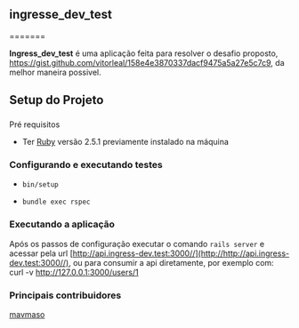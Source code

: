 ## ingresse_dev_test

=======

**Ingress_dev_test** é uma aplicação feita para resolver o desafio 
proposto, https://gist.github.com/vitorleal/158e4e3870337dacf9475a5a27e5c7c9, da melhor 
maneira possivel.


## Setup do Projeto

### 
Pré requisitos

 - Ter [Ruby](https://www.ruby-lang.org) versão 2.5.1 previamente instalado na máquina


### Configurando e executando testes

- `bin/setup`
 
- `bundle exec rspec`


### Executando a aplicação

Após os passos de configuração executar o comando `rails server` e acessar pela
url [http://api.ingress-dev.test:3000//](http://http://api.ingress-dev.test:3000//), ou para consumir a api diretamente, por exemplo com: curl -v http://127.0.0.1:3000/users/1 

### Principais contribuidores
 
[mavmaso](https://github.com/mavmaso)